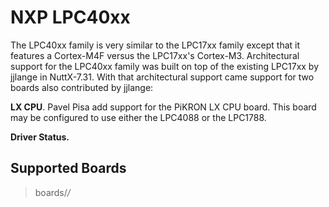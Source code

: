 NXP LPC40xx
===========

The LPC40xx family is very similar to the LPC17xx family except that it
features a Cortex-M4F versus the LPC17xx\'s Cortex-M3. Architectural
support for the LPC40xx family was built on top of the existing LPC17xx
by jjlange in NuttX-7.31. With that architectural support came support
for two boards also contributed by jjlange:

**LX CPU**. Pavel Pisa add support for the PiKRON LX CPU board. This
board may be configured to use either the LPC4088 or the LPC1788.

**Driver Status.**

Supported Boards
----------------

> boards/*/*
